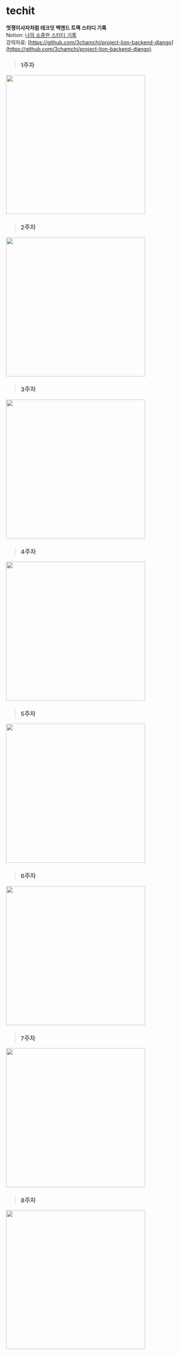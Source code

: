 # techit
**멋쟁이사자처럼 테크잇 백엔드 트랙 스터디 기록**  
Notion: [나의 소중한 스터디 기록](https://swyg.link/9QTMr)  
강의자료: [https://github.com/3chamchi/project-lion-backend-django](https://github.com/3chamchi/project-lion-backend-django)

>### 1주차
<img src="./readme_img/1주차.png" width="380"/>

>### 2주차
<img src="./readme_img/2주차.png" width="380"/>

>### 3주차
<img src="./readme_img/3주차.png" width="380"/>

>### 4주차
<img src="./readme_img/4주차.png" width="380"/>

>### 5주차
<img src="./readme_img/5주차.png" width="380"/>

>### 6주차
<img src="./readme_img/6주차.png" width="380"/>

>### 7주차
<img src="./readme_img/7주차.png" width="380"/>

>### 8주차
<img src="./readme_img/8주차.png" width="380"/>